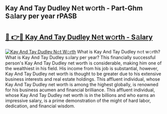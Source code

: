 ## Kay And Tay Dudley N𝚎t w𝚘rth - Part-Ghm S𝚊lary per year rPASB

# <h2><a href="http://gc4fxq.nevu.top/?p=Kay+And+Tay+Dudley">🔗 👉🔴 Kay And Tay Dudley N𝚎t w𝚘rth - S𝚊lary</a></h2>

[![Kay And Tay Dudley N𝚎t W𝚘rth](https://i.imgur.com/Oavwk0R.jpeg)](http://gc4fxq.nevu.top/?p=Kay+And+Tay+Dudley)
What is Kay And Tay Dudley n𝚎t w𝚘rth? What is Kay And Tay Dudley s𝚊lary per year?
This financially successful person's Kay And Tay Dudley net worth is considerable, making him one of the wealthiest in his field. His income from his job is substantial, however, Kay And Tay Dudley net worth is thought to be greater due to his extensive business interests and real estate holdings. This affluent individual, whose Kay And Tay Dudley net worth is among the highest globally, is renowned for his business acumen and financial brilliance. This affluent individual, whose Kay And Tay Dudley net worth is in the billions and who earns an impressive salary, is a prime demonstration of the might of hard labor, dedication, and financial wisdom.
